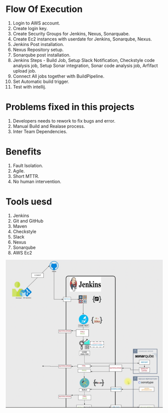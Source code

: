 # Flow Of Execution 
1. Login to AWS account. 
2. Create login key. 
3. Create Security Groups for Jenkins, Nexus, Sonarquabe. 
4. Create Ec2 instances with userdate for Jenkins, Sonarqube, Nexus.
5. Jenkins Post installation. 
6. Nexus Repository setup. 
7. Sonarqube post installation. 
8. Jenkins Steps - Build Job, Setup Slack Notification, Checkstyle code analysis job,
   Setup Sonar integration, Sonar code analysis job, Arfifact upload job. 
9. Connect All jobs together with BuildPipeline. 
10. Set Automatic build trigger. 
11. Test with intellij. 

# Problems fixed in this projects
1. Developers needs to rework to fix bugs and error. 
2. Manual Build and Realase process. 
3. Inter Team Dependencies. 

# Benefits 
1. Fault Isolation. 
2. Agile. 
3. Short MTTR. 
4. No human intervention. 

# Tools uesd 
1. Jenkins 
2. Git and GitHub 
3. Maven
4. Checkstyle
5. Slack 
6. Nexus
7. Sonarqube
8. AWS Ec2

![image](Images/image.png)


